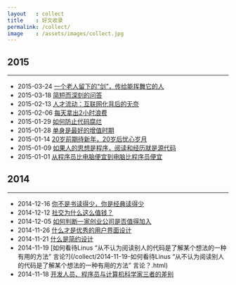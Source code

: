 ```yaml
---
layout   : collect
title    : 好文收录
permalink: /collect/
image    : /assets/images/collect.jpg
---
```



## 2015
-------------------------------------------------------------------------------
  - 2015-03-24 [一个老人留下的“剑”，传给能挥舞它的人](/collect/2015-03-24-一个老人留下的“剑”，传给能挥舞它的人.html)
  - 2015-03-18 [简短而深刻的问答](/collect/2015-03-18-简短而深刻的问答.html)
  - 2015-02-13 [人才流动：互联网化背后的无奈](/collect/2015-02-13-人才流动：互联网化背后的无奈.html)
  - 2015-02-06 [每天拿出2小时浪费](/collect/2015-02-06-每天拿出2小时浪费.html)
  - 2015-01-29 [如何防止代码腐烂](/collect/2015-01-29-如何防止代码腐烂.html)
  - 2015-01-28 [单身是最好的增值时期](/collect/2015-01-28-单身是最好的增值时期.html)
  - 2015-01-14 [20岁前期待新年，20岁后忧心岁月](/collect/2015-01-14-20岁前期待新年，20岁后忧心岁月.html)
  - 2015-01-09 [如果人的思想是程序，阅读和经历就是源代码](/collect/2015-01-09-如果人的思想是程序，阅读和经历就是源代码.html)
  - 2015-01-01 [从程序员比电脑便宜到电脑比程序员便宜](/collect/2015-01-01-从程序员比电脑便宜到电脑比程序员便宜.html)


## 2014
-------------------------------------------------------------------------------

  - 2014-12-16 [你不是书读得少，你是经典读得少](/collect/2014-12-16-你不是书读得少，你是经典读得少.html)
  - 2014-12-12 [社交为什么这么值钱？](/collect/2014-12-12-社交为什么这么值钱？.html)
  - 2014-12-05 [如何判断一家创业公司是否值得加入](/collect/2014-12-05-如何判断一家创业公司是否值得加入.html)
  - 2014-11-26 [什么才是优秀的用户界面设计](/collect/2014-11-26-什么才是优秀的用户界面设计.html)
  - 2014-11-21 [什么是简约设计](/collect/2014-11-21-什么是简约设计.html)
  - 2014-11-19 [如何看待Linus “从不认为阅读别人的代码是了解某个想法的一种有用的方法” 言论?](/collect/2014-11-19-如何看待Linus “从不认为阅读别人的代码是了解某个想法的一种有用的方法” 言论？.html)
  - 2014-11-18 [开发人员、程序员与计算机科学家三者的差别](/collect/2014-11-18-开发人员、程序员与计算机科学家三者的差别.html)
